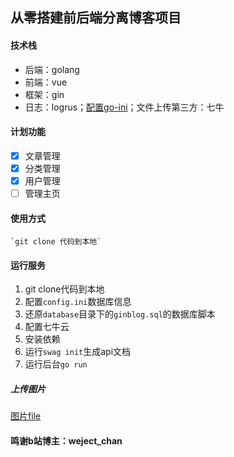## 从零搭建前后端分离博客项目

#### 技术栈
* 后端：golang
* 前端：vue
* 框架：gin
* 日志：logrus；[配置go-ini](https://ini.unknwon.io/)；文件上传第三方：七牛

#### 计划功能
* [X] 文章管理
* [X] 分类管理
* [X] 用户管理
* [ ] 管理主页

#### 使用方式
    `git clone 代码到本地`

#### 运行服务
1. git clone代码到本地
2. 配置`config.ini`数据库信息
3. 还原`database`目录下的`ginblog.sql`的数据库脚本
4. 配置七牛云
5. 安装依赖
6. 运行`swag init`生成api文档
7. 运行后台`go run`

##### 上传图片
[图片file](http://rl2cilj4n.hn-bkt.clouddn.com/Fpz4z60OVUl1Vm19W-OCtdQi7xs4)

#### 鸣谢b站博主：weject_chan